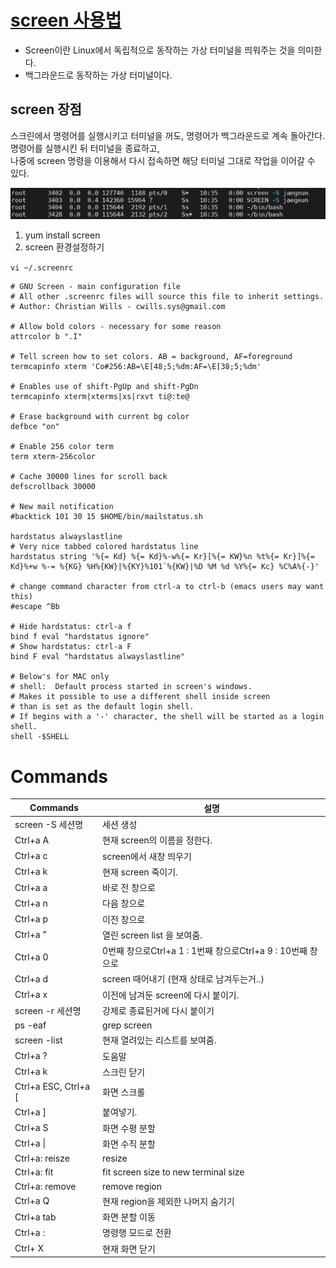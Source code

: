 # [screen 사용법](https://bio-info.tistory.com/42)
* Screen이란 Linux에서 독립적으로 동작하는 가상 터미널을 띄워주는 것을 의미한다.  
* 백그라운드로 동작하는 가상 터미널이다.

## screen 장점
스크린에서 명령어를 실행시키고 터미널을 꺼도, 명령어가 백그라운드로 계속 돌아간다.  
명령어를 실행시킨 뒤 터미널을 종료하고,  
나중에 screen 명령을 이용해서 다시 접속하면 해당 터미널 그대로 작업을 이어갈 수 있다.


![screen](./screen.PNG)

1. yum install screen
2. screen 환경설정하기

`vi ~/.screenrc`

```shell
# GNU Screen - main configuration file 
# All other .screenrc files will source this file to inherit settings.
# Author: Christian Wills - cwills.sys@gmail.com

# Allow bold colors - necessary for some reason
attrcolor b ".I"

# Tell screen how to set colors. AB = background, AF=foreground
termcapinfo xterm 'Co#256:AB=\E[48;5;%dm:AF=\E[38;5;%dm'

# Enables use of shift-PgUp and shift-PgDn
termcapinfo xterm|xterms|xs|rxvt ti@:te@

# Erase background with current bg color
defbce "on"

# Enable 256 color term
term xterm-256color

# Cache 30000 lines for scroll back
defscrollback 30000

# New mail notification
#backtick 101 30 15 $HOME/bin/mailstatus.sh

hardstatus alwayslastline 
# Very nice tabbed colored hardstatus line
hardstatus string '%{= Kd} %{= Kd}%-w%{= Kr}[%{= KW}%n %t%{= Kr}]%{= Kd}%+w %-= %{KG} %H%{KW}|%{KY}%101`%{KW}|%D %M %d %Y%{= Kc} %C%A%{-}'

# change command character from ctrl-a to ctrl-b (emacs users may want this)
#escape ^Bb

# Hide hardstatus: ctrl-a f 
bind f eval "hardstatus ignore"
# Show hardstatus: ctrl-a F
bind F eval "hardstatus alwayslastline"

# Below's for MAC only
# shell:  Default process started in screen's windows.
# Makes it possible to use a different shell inside screen
# than is set as the default login shell.
# If begins with a '-' character, the shell will be started as a login shell.
shell -$SHELL
```


# Commands
Commands | 설명
---|---
screen -S 세션명 | 세션 생성
Ctrl+a A | 현재 screen의 이름을 정한다. 
Ctrl+a c | screen에서 새창 띄우기
Ctrl+a k | 현재 screen 죽이기.
Ctrl+a a | 바로 전 창으로
Ctrl+a n | 다음 창으로 
Ctrl+a p | 이전 창으로 
Ctrl+a " | 열린 screen list 을 보여줌.
Ctrl+a 0 | 0번째 창으로Ctrl+a 1 : 1번째 창으로Ctrl+a 9 : 10번째 창으로
Ctrl+a d | screen 때어내기 (현재 상태로 남겨두는거..)
Ctrl+a x | 이전에 남겨둔 screen에 다시 붙이기.
screen -r 세션명 | 강제로 종료된거에 다시 붙이기
ps -eaf | grep screen | 여러개 열려있을 경우 찾아서 죽여주기
screen -list | 현재 열려있는 리스트를 보여줌.
Ctrl+a ?  | 도움말
Ctrl+a k  | 스크린 닫기
Ctrl+a ESC, Ctrl+a [   | 화면 스크롤
Ctrl+a ] | 붙여넣기.
Ctrl+a S  | 화면 수평 분할
Ctrl+a \| | 화면 수직 분할
Ctrl+a: reisze | resize
Ctrl+a: fit | fit screen size to new terminal size
Ctrl+a: remove | remove region
Ctrl+a Q | 현재 region을 제외한 나머지 숨기기
Ctrl+a tab | 화면 분할 이동
Ctrl+a \: | 명령행 모드로 전환
Ctrl+ X | 현재 화면 닫기
